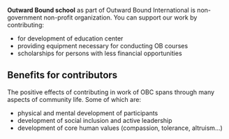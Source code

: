 **Outward Bound school** as part of Outward Bound International is non-government non-profit organization. You can support our work by contributing:

-	for development of education center
-	providing equipment necessary for conducting OB courses
-	scholarships for persons with less financial opportunities

## Benefits for contributors

The positive effects of contributing in work of OBC spans through many aspects of community life. Some of which are:

-	physical and mental development of participants
-	development of social inclusion and active leadership
-	development of core human values (compassion, tolerance, altruism...)

